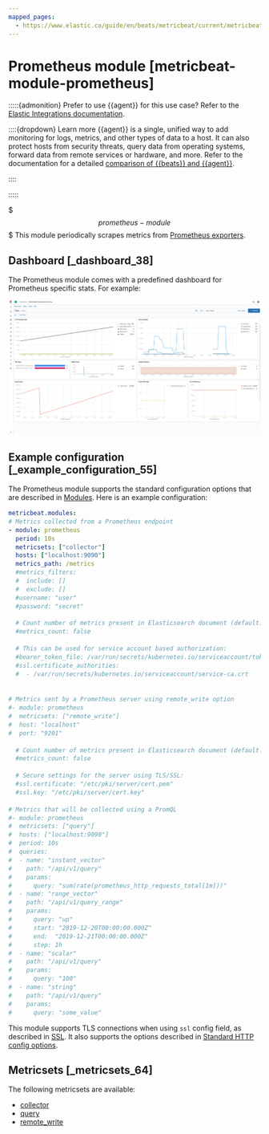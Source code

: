 ```yaml
---
mapped_pages:
  - https://www.elastic.co/guide/en/beats/metricbeat/current/metricbeat-module-prometheus.html
---
```


# Prometheus module [metricbeat-module-prometheus]

:::::{admonition} Prefer to use {{agent}} for this use case?
Refer to the [Elastic Integrations documentation](integration-docs://reference/prometheus/index.md).

::::{dropdown} Learn more
{{agent}} is a single, unified way to add monitoring for logs, metrics, and other types of data to a host. It can also protect hosts from security threats, query data from operating systems, forward data from remote services or hardware, and more. Refer to the documentation for a detailed [comparison of {{beats}} and {{agent}}](docs-content://reference/fleet/index.md).

::::


:::::


$$$prometheus-module$$$
This module periodically scrapes metrics from [Prometheus exporters](https://prometheus.io/docs/instrumenting/exporters/).


## Dashboard [_dashboard_38]

The Prometheus module comes with a predefined dashboard for Prometheus specific stats. For example:

![metricbeat prometheus overview](images/metricbeat-prometheus-overview.png)


## Example configuration [_example_configuration_55]

The Prometheus module supports the standard configuration options that are described in [Modules](/reference/metricbeat/configuration-metricbeat.md). Here is an example configuration:

```yaml
metricbeat.modules:
# Metrics collected from a Prometheus endpoint
- module: prometheus
  period: 10s
  metricsets: ["collector"]
  hosts: ["localhost:9090"]
  metrics_path: /metrics
  #metrics_filters:
  #  include: []
  #  exclude: []
  #username: "user"
  #password: "secret"

  # Count number of metrics present in Elasticsearch document (default: false)
  #metrics_count: false

  # This can be used for service account based authorization:
  #bearer_token_file: /var/run/secrets/kubernetes.io/serviceaccount/token
  #ssl.certificate_authorities:
  #  - /var/run/secrets/kubernetes.io/serviceaccount/service-ca.crt


# Metrics sent by a Prometheus server using remote_write option
#- module: prometheus
#  metricsets: ["remote_write"]
#  host: "localhost"
#  port: "9201"

  # Count number of metrics present in Elasticsearch document (default: false)
  #metrics_count: false

  # Secure settings for the server using TLS/SSL:
  #ssl.certificate: "/etc/pki/server/cert.pem"
  #ssl.key: "/etc/pki/server/cert.key"

# Metrics that will be collected using a PromQL
#- module: prometheus
#  metricsets: ["query"]
#  hosts: ["localhost:9090"]
#  period: 10s
#  queries:
#  - name: "instant_vector"
#    path: "/api/v1/query"
#    params:
#      query: "sum(rate(prometheus_http_requests_total[1m]))"
#  - name: "range_vector"
#    path: "/api/v1/query_range"
#    params:
#      query: "up"
#      start: "2019-12-20T00:00:00.000Z"
#      end:  "2019-12-21T00:00:00.000Z"
#      step: 1h
#  - name: "scalar"
#    path: "/api/v1/query"
#    params:
#      query: "100"
#  - name: "string"
#    path: "/api/v1/query"
#    params:
#      query: "some_value"
```

This module supports TLS connections when using `ssl` config field, as described in [SSL](/reference/metricbeat/configuration-ssl.md). It also supports the options described in [Standard HTTP config options](/reference/metricbeat/configuration-metricbeat.md#module-http-config-options).


## Metricsets [_metricsets_64]

The following metricsets are available:

* [collector](/reference/metricbeat/metricbeat-metricset-prometheus-collector.md)
* [query](/reference/metricbeat/metricbeat-metricset-prometheus-query.md)
* [remote_write](/reference/metricbeat/metricbeat-metricset-prometheus-remote_write.md)




